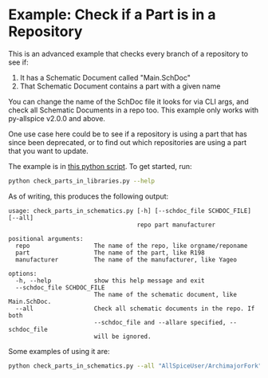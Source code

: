 # Example: Check if a Part is in a Repository

This is an advanced example that checks every branch of a repository to see if:

1. It has a Schematic Document called "Main.SchDoc"
2. That Schematic Document contains a part with a given name

You can change the name of the SchDoc file it looks for via CLI args, and check
all Schematic Documents in a repo too. This example only works with py-allspice
v2.0.0 and above.

One use case here could be to see if a repository is using a part that has since been
deprecated, or to find out which repositories are using a part that you want to update.

The example is in [this python script](./check_parts_in_schematics.py). To get started,
run:

```bash
python check_parts_in_libraries.py --help
```

As of writing, this produces the following output:

```
usage: check_parts_in_schematics.py [-h] [--schdoc_file SCHDOC_FILE] [--all]
                                    repo part manufacturer

positional arguments:
  repo                  The name of the repo, like orgname/reponame
  part                  The name of the part, like R198
  manufacturer          The name of the manufacturer, like Yageo

options:
  -h, --help            show this help message and exit
  --schdoc_file SCHDOC_FILE
                        The name of the schematic document, like Main.SchDoc.
  --all                 Check all schematic documents in the repo. If both
                        --schdoc_file and --allare specified, --schdoc_file
                        will be ignored.
```

Some examples of using it are:

```bash
python check_parts_in_schematics.py --all "AllSpiceUser/ArchimajorFork" "R198" "Yageo
```
